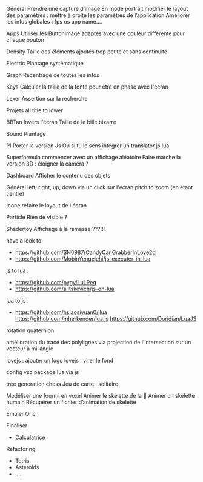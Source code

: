 Général 
Prendre une capture d’image 
En mode portrait modifier le layout des paramètres : mettre à droite les paramètres de l’application 
Améliorer les infos globales : fps os app name….

Apps
Utiliser les ButtonImage adaptés avec une couleur différente pour chaque bouton 

Density 
Taille des éléments ajoutés trop petite et sans continuité 

Electric 
Plantage systématique

Graph
Recentrage de toutes les infos

Keys
Calculer la taille de la fonte pour être en phase avec l'écran

Lexer
Assertion sur la recherche

Projets
all title to lower

BBTan
Invers l'écran
Taille de le bille bizarre 

Sound
Plantage

PI
Porter la version Js
Ou si tu le sens intégrer un translator js lua

Superformula
commencer avec un affichage aléatoire
Faire marche la version 3D : éloigner la caméra ?

Dashboard
Afficher le contenu des objets

Général
left, right, up, down via un click sur l'écran
pitch to zoom (en étant centré)

Icone
refaire le layout de l'écran

Particle
Rien de visible ?

Shadertoy
Affichage à la ramasse ???!!!

have a look to
- https://github.com/SN0987/CandyCanGrabberInLove2d
- https://github.com/MobinYengejehi/js_executer_in_lua

js to lua :
- https://github.com/pygy/LuLPeg
- https://github.com/alitskevich/js-on-lua

lua to js :
- https://github.com/hsiaosiyuan0/jlua
https://github.com/mherkender/lua.js
https://github.com/Doridian/LuaJS

rotation quaternion

amélioration du tracé des polylignes via projection de l'intersection sur un vecteur à mi-angle

lovejs : ajouter un logo
lovejs : virer le fond

config vsc
package lua via js

tree generation
chess
Jeu de carte : solitaire

Modéliser une fourmi en voxel
Animer le skelette de la 🐜
Animer un skelette humain
Récupérer un fichier d’animation de skelette

Émuler Oric

Finaliser 
- Calculatrice

Refactoring
- Tetris
- Asteroids
- ....
